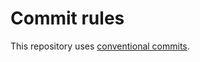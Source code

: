 # Commit rules

This repository uses [conventional commits](https://www.conventionalcommits.org/en/v1.0.0/).
